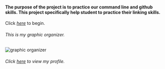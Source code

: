 #### The purpose of the project is to practice our command line and github skills. This project specifically help student to practice their linking skills.

Click [_here_](home.md) to begin.

###### This is my graphic organizer.
![graphic organizer](goragnizer/organizer.png)


###### Click [_here_](https://github.com/sarahz2476/) to view my profile.